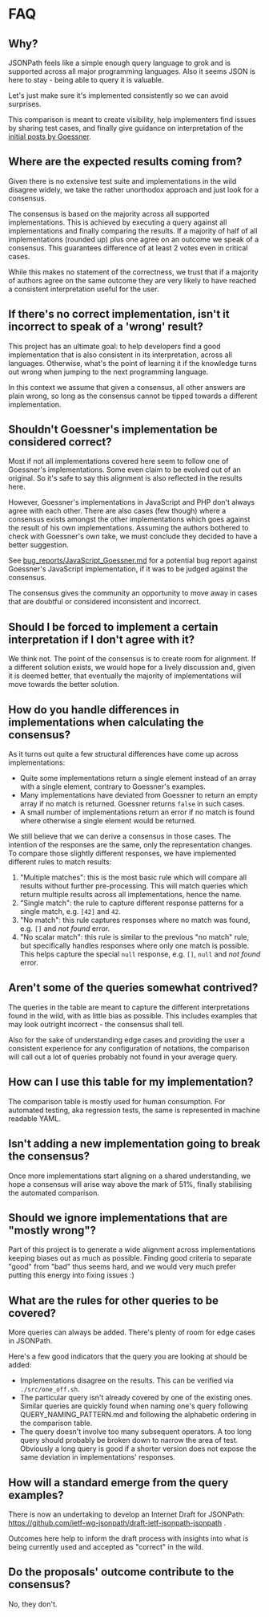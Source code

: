 # FAQ

## Why?

JSONPath feels like a simple enough query language to grok and is supported
across all major programming languages. Also it seems JSON is here to stay -
being able to query it is valuable.

Let's just make sure it's implemented consistently so we can avoid surprises.

This comparison is meant to create visibility, help implementers find issues
by sharing test cases, and finally give guidance on interpretation of the
[initial posts by Goessner](https://goessner.net/articles/JsonPath/).


## Where are the expected results coming from?

Given there is no extensive test suite and implementations in the wild disagree
widely, we take the rather unorthodox approach and just look for a consensus.

The consensus is based on the majority across all supported implementations.
This is achieved by executing a query against all implementations and finally
comparing the results. If a majority of half of all implementations (rounded up)
plus one agree on an outcome we speak of a consensus. This guarantees difference
of at least 2 votes even in critical cases.

While this makes no statement of the correctness, we trust that if a majority
of authors agree on the same outcome they are very likely to have reached a
consistent interpretation useful for the user.


## If there's no correct implementation, isn't it incorrect to speak of a 'wrong' result?

This project has an ultimate goal: to help developers find a good implementation
that is also consistent in its interpretation, across all languages. Otherwise,
what's the point of learning it if the knowledge turns out wrong when jumping to
the next programming language.

In this context we assume that given a consensus, all other answers are plain
wrong, so long as the consensus cannot be tipped towards a different
implementation.


## Shouldn't Goessner's implementation be considered correct?

Most if not all implementations covered here seem to follow one of Goessner's
implementations. Some even claim to be evolved out of an original. So it's
safe to say this alignment is also reflected in the results here.

However, Goessner's implementations in JavaScript and PHP don't always agree
with each other. There are also cases (few though) where a consensus exists
amongst the other implementations which goes against the result of his own
implementations. Assuming the authors bothered to check with Goessner's own
take, we must conclude they decided to have a better suggestion.

See [bug_reports/JavaScript_Goessner.md](bug_reports/JavaScript_Goessner.md)
for a potential bug report against Goessner's JavaScript implementation, if it
was to be judged against the consensus.

The consensus gives the community an opportunity to move away in cases that are
doubtful or considered inconsistent and incorrect.


## Should I be forced to implement a certain interpretation if I don't agree with it?

We think not. The point of the consensus is to create room for alignment. If a
different solution exists, we would hope for a lively discussion and, given it
is deemed better, that eventually the majority of implementations will move
towards the better solution.


## How do you handle differences in implementations when calculating the consensus?

As it turns out quite a few structural differences have come up across
implementations:

- Quite some implementations return a single element instead of an array with a
  single element, contrary to Goessner's examples.
- Many implementations have deviated from Goessner to return an empty array
  if no match is returned. Goessner returns `false` in such cases.
- A small number of implementations return an error if no match is found where
  otherwise a single element would be returned.

We still believe that we can derive a consensus in those cases. The intention
of the responses are the same, only the representation changes. To compare those
slightly different responses, we have implemented different rules to match
results:

1. "Multiple matches": this is the most basic rule which will compare all
   results without further pre-processing. This will match queries which return
   multiple results across all implementations, hence the name.
2. "Single match": the rule to capture different response patterns for a single
   match, e.g. `[42]` and `42`.
3. "No match": this rule captures responses where no match was found, e.g.
   `[]` and *not found* error.
4. "No scalar match": this rule is similar to the previous "no match" rule, but
   specifically handles responses where only one match is possible. This helps
   capture the special `null` response, e.g. `[]`, `null` and *not found* error.


## Aren't some of the queries somewhat contrived?

The queries in the table are meant to capture the different interpretations
found in the wild, with as little bias as possible. This includes examples that
may look outright incorrect - the consensus shall tell.

Also for the sake of understanding edge cases and providing the user a
consistent experience for any configuration of notations, the comparison will
call out a lot of queries probably not found in your average query.


## How can I use this table for my implementation?

The comparison table is mostly used for human consumption. For automated
testing, aka regression tests, the same is represented in machine readable YAML.


## Isn't adding a new implementation going to break the consensus?

Once more implementations start aligning on a shared understanding, we hope
a consensus will arise way above the mark of 51%, finally stabilising the
automated comparison.


## Should we ignore implementations that are "mostly wrong"?

Part of this project is to generate a wide alignment across implementations
keeping biases out as much as possible. Finding good criteria to separate "good"
from "bad" thus seems hard, and we would very much prefer putting this energy
into fixing issues :)


## What are the rules for other queries to be covered?

More queries can always be added. There's plenty of room for edge cases in
JSONPath.

Here's a few good indicators that the query you are looking at should be added:

- Implementations disagree on the results. This can be verified via
  `./src/one_off.sh`.
- The particular query isn't already covered by one of the existing ones.
  Similar queries are quickly found when naming one's query following
  QUERY_NAMING_PATTERN.md and following the alphabetic ordering in the
  comparison table.
- The query doesn't involve too many subsequent operators. A too long query
  should probably be broken down to narrow the area of test. Obviously a long
  query is good if a shorter version does not expose the same deviation in
  implementations' responses.


## How will a standard emerge from the query examples?

There is now an undertaking to develop an Internet Draft for JSONPath:
https://github.com/ietf-wg-jsonpath/draft-ietf-jsonpath-jsonpath .

Outcomes here help to inform the draft process with insights into what is
being currently used and accepted as "correct" in the wild.

## Do the proposals' outcome contribute to the consensus?

No, they don't.
